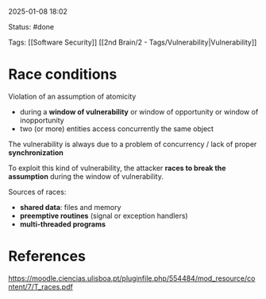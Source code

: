 2025-01-08 18:02

Status: #done 

Tags: [[Software Security]] [[2nd Brain/2 - Tags/Vulnerability|Vulnerability]] 

# Race conditions

Violation of an assumption of atomicity
- during a **window of vulnerability** or window of opportunity or window of inopportunity
- two (or more) entities access concurrently the same object

The vulnerability is always due to a problem of concurrency / lack of proper **synchronization**

To exploit this kind of vulnerability, the attacker **races to break the assumption** during the window of vulnerability.

Sources of races:
- **shared data**: files and memory
- **preemptive routines** (signal or exception handlers)
- **multi-threaded programs**

# References

https://moodle.ciencias.ulisboa.pt/pluginfile.php/554484/mod_resource/content/7/T_races.pdf